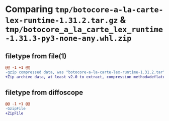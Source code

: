 # Comparing `tmp/botocore-a-la-carte-lex-runtime-1.31.2.tar.gz` & `tmp/botocore_a_la_carte_lex_runtime-1.31.3-py3-none-any.whl.zip`

## filetype from file(1)

```diff
@@ -1 +1 @@
-gzip compressed data, was "botocore-a-la-carte-lex-runtime-1.31.2.tar", last modified: Wed Jul 12 01:44:43 2023, max compression
+Zip archive data, at least v2.0 to extract, compression method=deflate
```

## filetype from diffoscope

```diff
@@ -1 +1 @@
-GzipFile
+ZipFile
```

